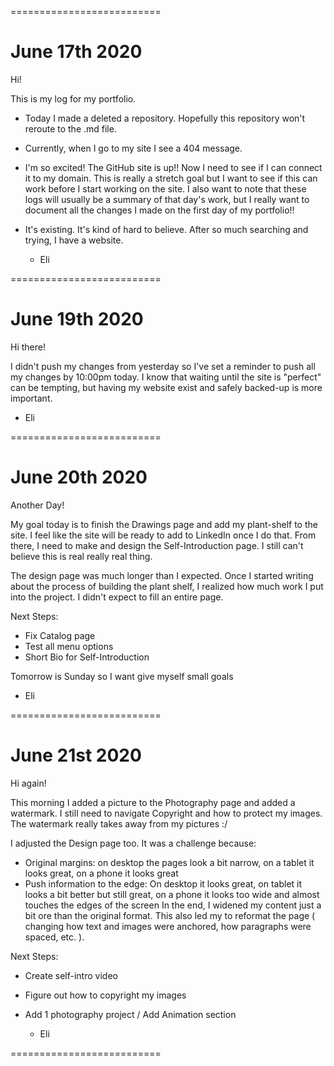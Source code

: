==========================
# June 17th 2020

Hi!

This is my log for my portfolio.

* Today I made a deleted a repository. Hopefully this repository won't reroute to the .md file.
* Currently, when I go to my site I see a 404 message.
* I'm so excited! The GitHub site is up!! Now I need to see if I can connect it to my domain. This is really a stretch goal but I want to see if this can work before I start working on the site. I also want to note that these logs will usually be a summary of that day's work, but I really want to document all the changes I made on the first day of my portfolio!!
* It's existing. It's kind of hard to believe. After so much searching and trying, I have a website.

  - Eli

==========================
# June 19th 2020

Hi there!

I didn't push my changes from yesterday so I've set a reminder to push all my changes by 10:00pm today. I know that waiting until the site is "perfect" can be tempting, but having my website exist and safely backed-up is more important.

  - Eli

==========================

# June 20th 2020

Another Day!

My goal today is to finish the Drawings page and add my plant-shelf to the site. I feel like the site will be ready to add to LinkedIn once I do that. From there, I need to make and design the Self-Introduction page. I still can't believe this is real really real thing.

The design page was much longer than I expected. Once I started writing about the process of building the plant shelf, I realized how much work I put into the project. I didn't expect to fill an entire page.


Next Steps:
- Fix Catalog page
- Test all menu options
- Short Bio for Self-Introduction 

Tomorrow is Sunday so I want give myself small goals

  - Eli

==========================

# June 21st 2020

Hi again!

This morning I added a picture to the Photography page and added a watermark. I still need to navigate Copyright and how to protect my images. The watermark really takes away from my pictures :/

I adjusted the Design page too. It was a challenge because:
 - Original margins: on desktop the pages look a bit narrow, on a tablet it looks great, on a phone it looks great
 - Push information to the edge: On desktop it looks great, on tablet it looks a bit better but still great, on a phone it looks too wide and almost touches the edges of the screen
In the end, I widened my content just a bit ore than the original format. This also led my to reformat the page ( changing how text and images were anchored, how paragraphs were spaced, etc. ).

Next Steps:
- Create self-intro video
- Figure out how to copyright my images
- Add 1 photography project / Add Animation section


  - Eli

==========================